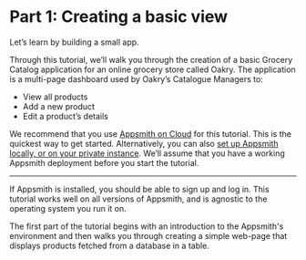 # Part 1: Creating a basic view

Let’s learn by building a small app.  


Through this tutorial, we’ll walk you through the creation of a basic Grocery Catalog application for an online grocery store called Oakry. The application is a multi-page dashboard used by Oakry’s Catalogue Managers to:

* View all products
* Add a new product
* Edit a product’s details

We recommend that you use [Appsmith on Cloud](https://docs.appsmith.com/quick-start#appsmith-cloud) for this tutorial. This is the quickest way to get started. Alternatively, you can also [set up Appsmith locally, or on your private instance](https://docs.appsmith.com/quick-start#docker). We’ll assume that you have a working Appsmith deployment before you start the tutorial.   
****

If Appsmith is installed, you should be able to sign up and log in. This tutorial works well on all versions of Appsmith, and is agnostic to the operating system you run it on.

The first part of the tutorial begins with an introduction to the Appsmith's environment and then walks you through creating a simple web-page that displays products fetched from a database in a table.

